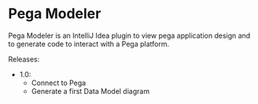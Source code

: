 # Pega Modeler

Pega Modeler is an IntelliJ Idea plugin to view pega application design and to 
generate code to interact with a Pega platform.

Releases:
- 1.0: 
  - Connect to Pega
  - Generate a first Data Model diagram
